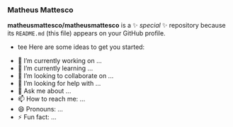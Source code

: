### Matheus Mattesco


**matheusmattesco/matheusmattesco** is a ✨ _special_ ✨ repository because its `README.md` (this file) appears on your GitHub profile.
* tee
Here are some ideas to get you started:

- 🔭 I’m currently working on ...
- 🌱 I’m currently learning ...
- 👯 I’m looking to collaborate on ...
- 🤔 I’m looking for help with ...
- 💬 Ask me about ...
- 📫 How to reach me: ...
- 😄 Pronouns: ...
- ⚡ Fun fact: ...

